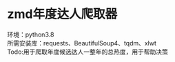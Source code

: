 # zmd年度达人爬取器
环境：python3.8  
所需安装库：requests、BeautifulSoup4、tqdm、xlwt  
Todo:用于爬取年度候选达人一整年的总热度，用于帮助决策
